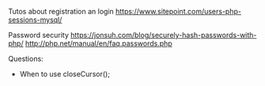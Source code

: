 Tutos about registration an login
https://www.sitepoint.com/users-php-sessions-mysql/

Password security
https://jonsuh.com/blog/securely-hash-passwords-with-php/
http://php.net/manual/en/faq.passwords.php

Questions:
- When to use closeCursor();